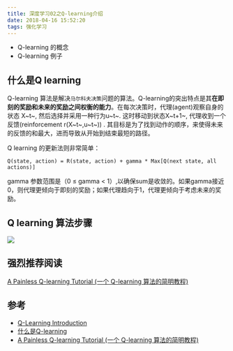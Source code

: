 ```yaml
---
title: 深度学习02之Q-learning介绍
date: 2018-04-16 15:52:20
tags: 强化学习
---
```


+ Q-learning 的概念
+ Q-learning 例子

<!--more-->

## 什么是Q learning

Q-learning 算法是解决`马尔科夫决策`问题的算法。Q-learning的突出特点是其**在即刻的奖励和未来的奖励之间权衡的能力**。在每次决策时，代理(agent)观察自身的状态 X~t~, 然后选择并采用一种行为u~t~.  这时移动到状态X~t+1~, 代理收到一个反馈(reinforcement r(X~t~,u~t~)) . 其目标是为了找到动作的顺序，来使得未来的反馈的和最大，进而导致从开始到结束最短的路径。

Q learning 的更新法则非常简单：

```Q(state, action) = R(state, action) + gamma * Max[Q(next state, all actions)]```

gamma 参数范围是（0 ≤ gamma < 1）,以确保sum是收敛的。如果gamma接近0，则代理更倾向于即刻的奖励；如果代理趋向于1，代理更倾向于考虑未来的奖励。



## Q learning 算法步骤



![](/pic/2018-04/q4.png)



## 强烈推荐阅读

[A Painless Q-learning Tutorial (一个 Q-learning 算法的简明教程)](https://blog.csdn.net/itplus/article/details/9361915)





## 参考

+ [Q-Learning Introduction](http://mnemstudio.org/path-finding-q-learning.htm)
+ [什么是Q-learning](https://morvanzhou.github.io/tutorials/machine-learning/reinforcement-learning/2-2-A-q-learning/)
+ [A Painless Q-learning Tutorial (一个 Q-learning 算法的简明教程)](https://blog.csdn.net/itplus/article/details/9361915)

